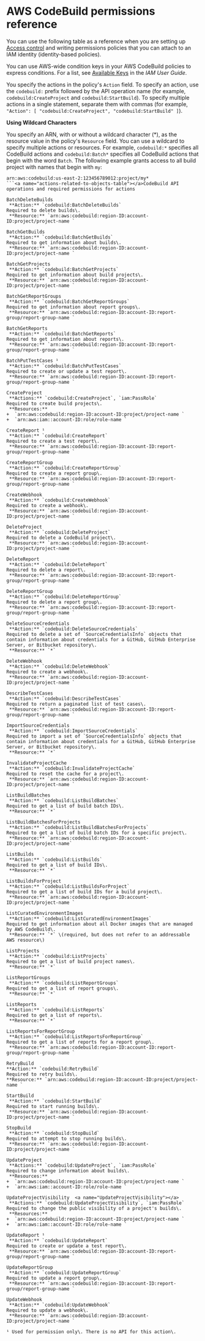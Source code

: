 # AWS CodeBuild permissions reference<a name="auth-and-access-control-permissions-reference"></a>

You can use the following table as a reference when you are setting up [Access control](auth-and-access-control.md#access-control) and writing permissions policies that you can attach to an IAM identity \(identity\-based policies\)\. 

You can use AWS\-wide condition keys in your AWS CodeBuild policies to express conditions\. For a list, see [Available Keys](https://docs.aws.amazon.com/IAM/latest/UserGuide/reference_policies_elements.html#AvailableKeys) in the *IAM User Guide*\.

You specify the actions in the policy's `Action` field\. To specify an action, use the `codebuild:` prefix followed by the API operation name \(for example, `codebuild:CreateProject` and `codebuild:StartBuild`\)\. To specify multiple actions in a single statement, separate them with commas \(for example, `"Action": [ "codebuild:CreateProject", "codebuild:StartBuild" ]`\)\.

**Using Wildcard Characters**

You specify an ARN, with or without a wildcard character \(\*\), as the resource value in the policy's `Resource` field\. You can use a wildcard to specify multiple actions or resources\. For example, `codebuild:*` specifies all CodeBuild actions and `codebuild:Batch*` specifies all CodeBuild actions that begin with the word `Batch`\. The following example grants access to all build project with names that begin with `my`: 

```
arn:aws:codebuild:us-east-2:123456789012:project/my*
```<a name="actions-related-to-objects-table"></a>CodeBuild API operations and required permissions for actions

BatchDeleteBuilds  
 **Action:** `codebuild:BatchDeleteBuilds`   
Required to delete builds\.  
 **Resource:** `arn:aws:codebuild:region-ID:account-ID:project/project-name ` 

BatchGetBuilds  
 **Action:** `codebuild:BatchGetBuilds`   
Required to get information about builds\.  
 **Resource:** `arn:aws:codebuild:region-ID:account-ID:project/project-name ` 

BatchGetProjects  
 **Action:** `codebuild:BatchGetProjects`   
Required to get information about build projects\.  
 **Resource:** `arn:aws:codebuild:region-ID:account-ID:project/project-name ` 

BatchGetReportGroups  
 **Action:** `codebuild:BatchGetReportGroups`   
Required to get information about report groups\.  
 **Resource:** `arn:aws:codebuild:region-ID:account-ID:report-group/report-group-name ` 

BatchGetReports  
 **Action:** `codebuild:BatchGetReports`   
Required to get information about reports\.  
 **Resource:** `arn:aws:codebuild:region-ID:account-ID:report-group/report-group-name ` 

BatchPutTestCases ¹  
 **Action:** `codebuild:BatchPutTestCases`   
Required to create or update a test report\.  
 **Resource:** `arn:aws:codebuild:region-ID:account-ID:report-group/report-group-name ` 

CreateProject  
 **Actions:** `codebuild:CreateProject`, `iam:PassRole`   
Required to create build projects\.  
 **Resources:**   
+  `arn:aws:codebuild:region-ID:account-ID:project/project-name ` 
+  `arn:aws:iam::account-ID:role/role-name ` 

CreateReport ¹  
 **Action:** `codebuild:CreateReport`   
Required to create a test report\.  
 **Resource:** `arn:aws:codebuild:region-ID:account-ID:report-group/report-group-name ` 

CreateReportGroup  
 **Action:** `codebuild:CreateReportGroup`   
Required to create a report group\.  
 **Resource:** `arn:aws:codebuild:region-ID:account-ID:report-group/report-group-name ` 

CreateWebhook  
 **Action:** `codebuild:CreateWebhook`   
Required to create a webhook\.  
 **Resource:** `arn:aws:codebuild:region-ID:account-ID:project/project-name ` 

DeleteProject  
 **Action:** `codebuild:DeleteProject`   
Required to delete a CodeBuild project\.  
 **Resource:** `arn:aws:codebuild:region-ID:account-ID:project/project-name ` 

DeleteReport  
 **Action:** `codebuild:DeleteReport`   
Required to delete a report\.  
 **Resource:** `arn:aws:codebuild:region-ID:account-ID:report-group/report-group-name ` 

DeleteReportGroup  
 **Action:** `codebuild:DeleteReportGroup`   
Required to delete a report group\.  
 **Resource:** `arn:aws:codebuild:region-ID:account-ID:report-group/report-group-name ` 

DeleteSourceCredentials  
 **Action:** `codebuild:DeleteSourceCredentials`   
Required to delete a set of `SourceCredentialsInfo` objects that contain information about credentials for a GitHub, GitHub Enterprise Server, or Bitbucket repository\.   
 **Resource:** `*` 

DeleteWebhook  
 **Action:** `codebuild:DeleteWebhook`   
Required to create a webhook\.  
 **Resource:** `arn:aws:codebuild:region-ID:account-ID:project/project-name ` 

DescribeTestCases  
 **Action:** `codebuild:DescribeTestCases`   
Required to return a paginated list of test cases\.  
 **Resource:** `arn:aws:codebuild:region-ID:account-ID:report-group/report-group-name ` 

ImportSourceCredentials  
 **Action:** `codebuild:ImportSourceCredentials`   
Required to import a set of `SourceCredentialsInfo` objects that contain information about credentials for a GitHub, GitHub Enterprise Server, or Bitbucket repository\.   
 **Resource:** `*` 

InvalidateProjectCache  
 **Action:** `codebuild:InvalidateProjectCache`   
Required to reset the cache for a project\.  
 **Resource:** `arn:aws:codebuild:region-ID:account-ID:project/project-name ` 

ListBuildBatches  
 **Action:** `codebuild:ListBuildBatches`   
Required to get a list of build batch IDs\.  
 **Resource:** `*` 

ListBuildBatchesForProjects  
 **Action:** `codebuild:ListBuildBatchesForProjects`   
Required to get a list of build batch IDs for a specific project\.  
 **Resource:** `arn:aws:codebuild:region-ID:account-ID:project/project-name` 

ListBuilds  
 **Action:** `codebuild:ListBuilds`   
Required to get a list of build IDs\.  
 **Resource:** `*` 

ListBuildsForProject  
 **Action:** `codebuild:ListBuildsForProject`   
Required to get a list of build IDs for a build project\.  
 **Resource:** `arn:aws:codebuild:region-ID:account-ID:project/project-name ` 

ListCuratedEnvironmentImages  
 **Action:** `codebuild:ListCuratedEnvironmentImages`   
Required to get information about all Docker images that are managed by AWS CodeBuild\.   
 **Resource:** `*` \(required, but does not refer to an addressable AWS resource\) 

ListProjects  
 **Action:** `codebuild:ListProjects`   
Required to get a list of build project names\.  
 **Resource:** `*` 

ListReportGroups  
 **Action:** `codebuild:ListReportGroups`   
Required to get a list of report groups\.  
 **Resource:** `*` 

ListReports  
 **Action:** `codebuild:ListReports`   
Required to get a list of reports\.  
 **Resource:** `*` 

ListReportsForReportGroup  
 **Action:** `codebuild:ListReportsForReportGroup`   
Required to get a list of reports for a report group\.  
 **Resource:** `arn:aws:codebuild:region-ID:account-ID:report-group/report-group-name ` 

RetryBuild  
**Action:** `codebuild:RetryBuild`   
Required to retry builds\.  
**Resource:** `arn:aws:codebuild:region-ID:account-ID:project/project-name `

StartBuild  
 **Action:** `codebuild:StartBuild`   
Required to start running builds\.  
 **Resource:** `arn:aws:codebuild:region-ID:account-ID:project/project-name ` 

StopBuild  
 **Action:** `codebuild:StopBuild`   
Required to attempt to stop running builds\.  
 **Resource:** `arn:aws:codebuild:region-ID:account-ID:project/project-name ` 

UpdateProject  
 **Actions:** `codebuild:UpdateProject`, `iam:PassRole`   
Required to change information about builds\.  
 **Resources:**   
+  `arn:aws:codebuild:region-ID:account-ID:project/project-name ` 
+  `arn:aws:iam::account-ID:role/role-name ` 

UpdateProjectVisibility  <a name="UpdateProjectVisibility"></a>
 **Actions:** `codebuild:UpdateProjectVisibility`, `iam:PassRole`   
Required to change the public visibility of a project's builds\.  
 **Resources:**   
+  `arn:aws:codebuild:region-ID:account-ID:project/project-name ` 
+  `arn:aws:iam::account-ID:role/role-name ` 

UpdateReport ¹  
 **Action:** `codebuild:UpdateReport`   
Required to create or update a test report\.  
 **Resource:** `arn:aws:codebuild:region-ID:account-ID:report-group/report-group-name ` 

UpdateReportGroup  
 **Action:** `codebuild:UpdateReportGroup`   
Required to update a report group\.  
 **Resource:** `arn:aws:codebuild:region-ID:account-ID:report-group/report-group-name ` 

UpdateWebhook  
 **Action:** `codebuild:UpdateWebhook`   
Required to update a webhook\.  
 **Resource:** `arn:aws:codebuild:region-ID:account-ID:project/project-name ` 

¹ Used for permission only\. There is no API for this action\.